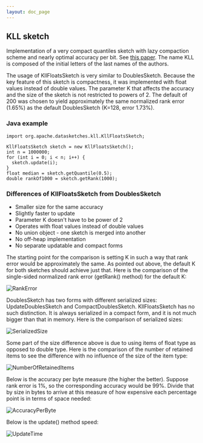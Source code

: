 ```yaml
---
layout: doc_page
---
```


## KLL sketch

Implementation of a very compact quantiles sketch with lazy compaction scheme and nearly optimal accuracy per bit.
See <a href="https://arxiv.org/abs/1603.05346v2">this paper</a>.
The name KLL is composed of the initial letters of the last names of the authors.

The usage of KllFloatsSketch is very similar to DoublesSketch. Because the key feature of this sketch is compactness, it was implemented with float values instead of double values.
The parameter K that affects the accuracy and the size of the sketch is not restricted to powers of 2.
The default of 200 was chosen to yield approximately the same normalized rank error (1.65%) as the default DoublesSketch (K=128, error 1.73%). 

### Java example

```
import org.apache.datasketches.kll.KllFloatsSketch;

KllFloatsSketch sketch = new KllFloatsSketch();
int n = 1000000;
for (int i = 0; i < n; i++) {
  sketch.update(i);
}
float median = sketch.getQuantile(0.5);
double rankOf1000 = sketch.getRank(1000);
```

### Differences of KllFloatsSketch from DoublesSketch

* Smaller size for the same accuracy
* Slightly faster to update
* Parameter K doesn't have to be power of 2
* Operates with float values instead of double values
* No union object - one sketch is merged into another
* No off-heap implementation
* No separate updatable and compact forms

The starting point for the comparison is setting K in such a way that rank error would be approximately the same. As pointed out above, the default K for both sketches should achieve just that. Here is the comparison of the single-sided normalized rank error (getRank() method) for the default K:

<img class="doc-img-full" src="{{site.docs_img_dir}}/quantiles/kll200-vs-ds128-rank-error.png" alt="RankError" />

DoublesSketch has two forms with different serialized sizes: UpdateDoublesSketch and CompactDoublesSketch. KllFloatsSketch has no such distinction. It is always serialized in a compact form, and it is not much bigger than that in memory. Here is the comparison of serialized sizes:

<img class="doc-img-full" src="{{site.docs_img_dir}}/quantiles/kll200-vs-ds128-size.png" alt="SerializedSize" />

Some part of the size difference above is due to using items of float type as opposed to double type. Here is the comparison of the number of retained items to see the difference with no influence of the size of the item type:

<img class="doc-img-full" src="{{site.docs_img_dir}}/quantiles/kll200-vs-ds128-items.png" alt="NumberOfRetainedItems" />

Below is the accuracy per byte measure (the higher the better). Suppose rank error is 1%, so the corresponding accuracy would be 99%. Divide that by size in bytes to arrive at this measure of how expensive each percentage point is in terms of space needed:

<img class="doc-img-full" src="{{site.docs_img_dir}}/quantiles/kll200-vs-ds128-accuracy-per-byte-log.png" alt="AccuracyPerByte" />

Below is the update() method speed:

<img class="doc-img-full" src="{{site.docs_img_dir}}/quantiles/kll200-vs-ds128-update.png" alt="UpdateTime" />
